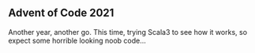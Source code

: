 ## Advent of Code 2021

Another year, another go. This time, trying Scala3 to see how it works, so expect some horrible looking noob code...